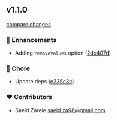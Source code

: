 
## v1.1.0

[compare changes](https://github.com/Saeid-Za/cleana/compare/v1.0.0...v1.1.0)

### 🚀 Enhancements

- Adding `removeValues` option ([2de407d](https://github.com/Saeid-Za/cleana/commit/2de407d))

### 🏡 Chore

- Update deps ([e235c3c](https://github.com/Saeid-Za/cleana/commit/e235c3c))

### ❤️ Contributors

- Saeid Zareie <saeid.za98@gmail.com>

